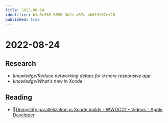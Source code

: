 ```yaml
---
title: 2022-08-24
identifier: b1a5c965-6556-3b2e-487e-bb619f67ef20
published: true
---
```


# 2022-08-24

## Research

* *knowledge/Reduce networking delays for a more responsive app*
* *knowledge/What's new in Xcode*

## Reading

* [Demystify parallelization in Xcode builds - WWDC22 - Videos - Apple Developer](https://developer.apple.com/videos/play/wwdc2022/110364/)
